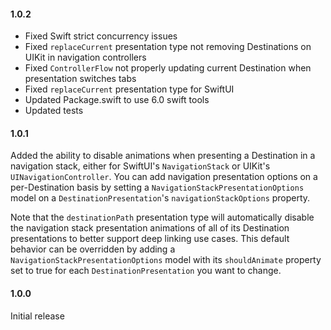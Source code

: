 #### 1.0.2
* Fixed Swift strict concurrency issues
* Fixed `replaceCurrent` presentation type not removing Destinations on UIKit in navigation controllers
* Fixed `ControllerFlow` not properly updating current Destination when presentation switches tabs
* Fixed `replaceCurrent` presentation type for SwiftUI
* Updated Package.swift to use 6.0 swift tools
* Updated tests

#### 1.0.1
Added the ability to disable animations when presenting a Destination in a navigation stack, either for SwiftUI's `NavigationStack` or UIKit's `UINavigationController`. You can add navigation presentation options on a per-Destination basis by setting a `NavigationStackPresentationOptions` model on a `DestinationPresentation`'s `navigationStackOptions` property. 

Note that the `destinationPath` presentation type will automatically disable the navigation stack presentation animations of all of its Destination presentations to better support deep linking use cases. This default behavior can be overridden by adding a `NavigationStackPresentationOptions` model with its `shouldAnimate` property set to true for each `DestinationPresentation` you want to change.

#### 1.0.0
Initial release
